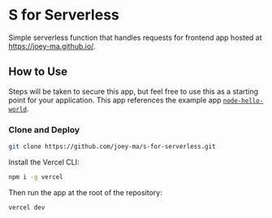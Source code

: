 # S for Serverless

Simple serverless function that handles requests for frontend app hosted at https://joey-ma.github.io/.

## How to Use

Steps will be taken to secure this app, but feel free to use this as a starting point for your application. This app references the example app [`node-hello-world`](https://github.com/vercel/examples/tree/main/solutions/node-hello-world).

### Clone and Deploy

```bash
git clone https://github.com/joey-ma/s-for-serverless.git
```

Install the Vercel CLI:

```bash
npm i -g vercel
```

Then run the app at the root of the repository:

```bash
vercel dev
```